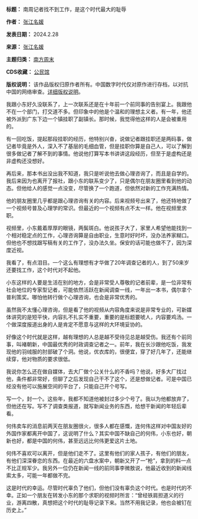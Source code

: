 

**标题：** 南周记者找不到工作，是这个时代最大的耻辱  

**作者：** [张江名媛](https://chinadigitaltimes.net/space/张江名媛)  

**发表日期：** 2024.2.28  

**来源：** [张江名媛](https://web.archive.org/web/https://mp.weixin.qq.com/s/Ejah6AWIboB90VXSXNCF7w)  

**主题归类：** [南方周末](https://chinadigitaltimes.net/space/南方周末)  

**CDS收藏：** [公民馆](https://chinadigitaltimes.net/space/%E5%85%AC%E6%B0%91%E9%A6%86)  

**版权说明：** 该作品版权归原作者所有。中国数字时代仅对原作进行存档，以对抗中国的网络审查。[详细版权说明](https://chinadigitaltimes.net/chinese/copyright)。


我跟小东好久没联系了，上一次联系还是在十年前一个前同事的告别宴上。我跟他不在一个部门，打交道不多。但印象中的他是个温和的理想主义者。有一年，他还被外派到广东下边一个镇挂职了副镇长。那时候，我觉得他这样的人是会被重用的。


有一回吃饭，提起那段挂职的经历，他特别兴奋，说做记者跟挂职还是两码事，做记者毕竟是外人，深入不了基层的毛细血管，但是挂职你算是自己人，可以了解到很多做记者了解不到的事情。他说他打算写本书讲讲这段经历，但至于是虚构还是非虚构还没想好。


再后来，那本书出没出我不知道，我只是听说他去做心理咨询了，而且是自学的。我后来因为也离开了报社，跟小东的联系变少了，只是偶尔在朋友圈里看到他的动态。但他给人的感觉一点没变，尽管换了一个跑道，但依然对新的工作充满热情。


他的朋友圈里几乎都是跟心理咨询有关的内容。后来视频号出来了，他还特地做了一个视频号普及心理学的常识。但最近的一个视频有点不太一样。他在视频里求职。


视频里，小东戴着厚厚的眼镜，两鬓斑白。他说孩子大了，家里人希望他能找到一个相对稳定点的工作，心理咨询算是自由职业，生意时好时坏，没办法养家糊口。但他也不想找跟写稿有关的工作了，没办法久坐。保安的话可能也做不了，因为深度近视。


我看了，有点泪目。一个这么有理想有才华做了20年调查记者的人，到了50来岁还要找工作，这个时代对不起他。


小东这样的人要是生活在别的地方，会是非常受人尊敬的记者前辈，是一位非常有社会地位的专家型记者，可能依然活跃在新闻调查一线，一年出一本书，偶尔拿个普利策奖。哪怕他转行做个心理咨询，也会是非常优秀的。


虽然我不太懂心理咨询，但是看了他的视频从内容角度来说是非常专业的，可新媒体讲究的是短平快，内容扎不扎实不重要，重要的是标题要唬人，内容要鸡汤。一个做深度报道出身的人是肯定不愿意与这样的大环境妥协的。


好像这个时代就是这样，越有理想的人总是越不受待见总是越受伤。我还有个前同事，叫褚朝新，中国最优秀的时政调查记者之一。前年，我在长沙跟他吃饭，我发现他的羽绒服的肘部破了个洞。他说，优衣库的，很便宜，穿了好几年了，还能继续穿，他对物质的要求很低。


我说你怎么还在做自媒体，去大厂做个公关什么的不香吗？他说，好多大厂找过他，条件都非常好，但聊了之后发现自己干不了这个，还是想做记者。可是中国已经没有他可以施展空间的平台了，只能自己开个号写。


写一个，封一个。这些年，我都不知道他被封过多少个号了。我以为他都放弃了，但他还在写。写不了调查类报道，就写新闻业务的东西，给想干新闻的年轻后辈看。


何伟卖车的消息前两天在朋友圈很火，很多人都在感慨，连何伟这样对中国友好的外国作家都离开中国了，这说明了什么？其实中国不缺自己的何伟，小东也好，朝新也好，都是中国的何伟，甚至远远比何伟更爱这片土地。


何伟不喜欢可以离开，但是他们走不了。这里有他们的家人孩子，有他们的朋友，有他们深深眷恋的东西。在最近的六盘水案中，朝新又开了一“枪”，拿到的料一点不比正规军少。我另外一位仍在新闻一线的前同事李微敖说，他最近收到的新闻线索太多，可能一年都做不完。


这是时代的幸运。尽管时代辜负了他们，但他们没有辜负这个时代。也是时代的不幸。正如一个朋友在转发小东的那个求职的视频时所言：“曾经铁肩担道义的行业，游离四散，真想把这个时代的耻辱记录下来。当然不用我记录，他也会被钉在历史上。”

